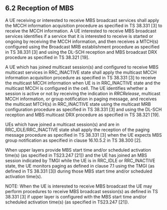 ## 6.2 Reception of MBS

A UE receiving or interested to receive MBS broadcast services shall
apply the MCCH information acquisition procedure as specified in TS
38.331 \[3\] to receive the MCCH information. A UE interested to receive
MBS broadcast services identifies if a service that it is interested to
receive is started or ongoing by receiving the MCCH information, and
then receives a MTCH(s) configured using the Broadcast MRB establishment
procedure as specified in TS 38.331 \[3\] and using the DL-SCH reception
and MBS broadcast DRX procedure as specified in TS 38.321 \[19\].

A UE which has joined multicast session(s) and configured to receive MBS
multicast services in RRC_INACTIVE state shall apply the multicast MCCH
information acquisition procedure as specified in TS 38.331 \[3\] to
receive the multicast MCCH information when UE is in RRC_INACTIVE state
and the multicast MCCH is configured in the cell. The UE identifies
whether a session is active or not by receiving the indication in
*RRCRelease*, multicast MCCH information, or group notification in
paging message, and receives the multicast MTCH(s) in RRC_INACTIVE state
using the multicast MRB configuration procedure as specified in TS
38.331 \[3\] and using the DL-SCH reception and MBS multicast DRX
procedure as specified in TS 38.321 \[19\].

UEs which have joined a multicast session(s) and are in
RRC_IDLE/RRC_INACTIVE state shall apply the reception of the paging
message procedure as specified in TS 38.331 \[3\] when the UE expects
MBS group notification as specified in clause 16.10.5.2 in TS 38.300
\[2\].

When upper layers provide MBS start time and/or scheduled activation
time(s) (as specified in TS23.247 \[21\]) and the UE has joined an MBS
session indicated by TMGI while the UE is in RRC_IDLE or RRC_INACTIVE
state, the UE monitors paging as defined in clause 7.1 using the TMGI
(as defined in TS 38.331 \[3\]) during those MBS start time and/or
scheduled activation time(s).

NOTE: When the UE is interested to receive MBS broadcast the UE may
perform procedures to receive MBS broadcast session(s) as defined in TS
38.331 \[3\] if upper layer is configured with the MBS start time and/or
scheduled activation time(s) (as specified in TS23.247 \[21\]).